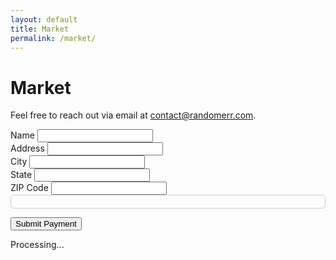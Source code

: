 ```yaml
---
layout: default
title: Market
permalink: /market/
---
```


# Market

Feel free to reach out via email at [contact@randomerr.com](mailto:contact@randomerr.com).




<!-- Include Stripe.js -->
<script src="https://js.stripe.com/v3/"></script>
<script src="/Randomerr/server/stripe_checkout.js"></script>
<script src="/Randomerr/server/server.js"></script>
<script src="/Randomerr/assets/js/checkout.js"></script>

<form id="payment-form">
  <div>
    <label for="name">Name</label>
    <input id="name" type="text" required />
  </div>
  <div>
    <label for="address">Address</label>
    <input id="address" type="text" required />
  </div>
  <div>
    <label for="city">City</label>
    <input id="city" type="text" required />
  </div>
  <div>
    <label for="state">State</label>
    <input id="state" type="text" required />
  </div>
  <div>
    <label for="zip">ZIP Code</label>
    <input id="zip" type="text" required />
  </div>

  <!-- Stripe Card Element -->
  <div id="card-element"></div>

  <!-- Display errors -->
  <div id="error-message" style="color: red;"></div>

  <button type="submit">Submit Payment</button>
  <div id="spinner" class="hidden">Processing...</div>
</form>


<Style>
.form-group {
  margin-bottom: 15px;
}

#card-element {
  border: 1px solid #ccc;
  padding: 10px;
  border-radius: 5px;
}

.error-message {
  color: red;
  margin-top: 10px;
}

.spinner {
  display: none;
}

.spinner.hidden {
  display: none;
}
</Style>
